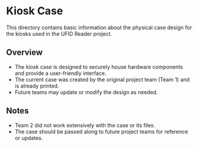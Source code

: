 # Kiosk Case

This directory contains basic information about the physical case design for the kiosks used in the UFID Reader project.

## Overview

- The kiosk case is designed to securely house hardware components and provide a user-friendly interface.
- The current case was created by the original project team (Team 1) and is already printed.
- Future teams may update or modify the design as needed.

## Notes

- Team 2 did not work extensively with the case or its files.
- The case should be passed along to future project teams for reference or updates.

